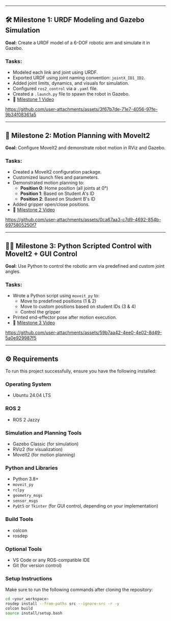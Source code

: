 
---

## 🛠️ Milestone 1: URDF Modeling and Gazebo Simulation

**Goal:** Create a URDF model of a 6-DOF robotic arm and simulate it in Gazebo.

### Tasks:
- Modeled each link and joint using URDF.
- Exported URDF using joint naming convention: `jointX_ID1_ID2`.
- Added joint limits, dynamics, and visuals for simulation.
- Configured `ros2_control` via a `.yaml` file.
- Created a `.launch.py` file to spawn the robot in Gazebo.
- 🎥 [Milestone 1 Video](#)
  
 https://github.com/user-attachments/assets/3f67b7de-71e7-4056-97fe-9b34f08361a5

---

## 🧠 Milestone 2: Motion Planning with MoveIt2

**Goal:** Configure MoveIt2 and demonstrate robot motion in RViz and Gazebo.

### Tasks:
- Created a MoveIt2 configuration package.
- Customized launch files and parameters.
- Demonstrated motion planning to:
  - **Position 0**: Home position (all joints at 0°)
  - **Position 1**: Based on Student A's ID
  - **Position 2**: Based on Student B's ID
- Added gripper open/close positions.
- 🎥 [Milestone 2 Video](#)
  
https://github.com/user-attachments/assets/0ca67aa3-c7d9-4692-854b-6975805250f7

---

## 🧑‍💻 Milestone 3: Python Scripted Control with MoveIt2 + GUI Control

**Goal:** Use Python to control the robotic arm via predefined and custom joint angles.

### Tasks:
- Wrote a Python script using `moveit_py` to:
  - Move to predefined positions (1 & 2)
  - Move to custom positions based on student IDs (3 & 4)
  - Control the gripper
- Printed end-effector pose after motion execution.
- 🎥 [Milestone 3 Video](#)

https://github.com/user-attachments/assets/59b7aa42-4ee0-4e02-8d49-5a0e929987f5

---

## ⚙️ Requirements

To run this project successfully, ensure you have the following installed:

### Operating System
- Ubuntu 24.04 LTS 

### ROS 2
- ROS 2 Jazzy 

### Simulation and Planning Tools
- Gazebo Classic (for simulation)
- RViz2 (for visualization)
- MoveIt2 (for motion planning)

### Python and Libraries
- Python 3.8+
- `moveit_py`
- `rclpy`
- `geometry_msgs`
- `sensor_msgs`
- `PyQt5` or `Tkinter` (for GUI control, depending on your implementation)

### Build Tools
- colcon
- rosdep

### Optional Tools
- VS Code or any ROS-compatible IDE
- Git (for version control)

### Setup Instructions
Make sure to run the following commands after cloning the repository:
```bash
cd <your_workspace>
rosdep install --from-paths src --ignore-src -r -y
colcon build
source install/setup.bash

